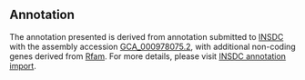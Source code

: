 

Annotation
----------

The annotation presented is derived from annotation submitted to
[INSDC](http://www.insdc.org) with the assembly accession
[GCA\_000978075.2](http://www.ebi.ac.uk/ena/data/view/GCA_000978075.2),
with additional non-coding genes derived from
[Rfam](http://rfam.xfam.org/). For more details, please visit [INSDC
annotation
import](http://ensemblgenomes.org/info/data/insdc_annotation).
